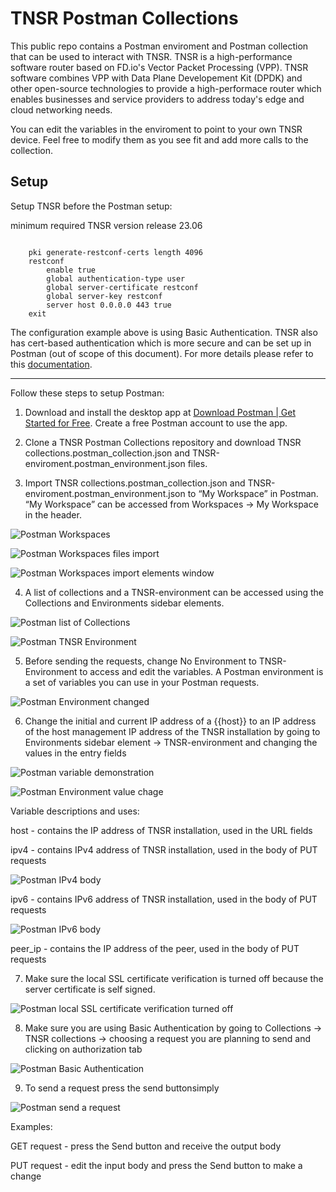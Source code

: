 # TNSR Postman Collections

This public repo contains a Postman enviroment and Postman collection that can be used to interact with TNSR. TNSR is a high-performance software router based on FD.io's Vector Packet Processing (VPP). TNSR software combines VPP with Data Plane Developement Kit (DPDK) and other open-source technologies to provide a high-performace router which enables businesses and service providers to address today's edge and cloud networking needs.

You can edit the variables in the enviroment to point to your own TNSR device. Feel free to modify them as you see fit and add more calls to the collection.

## Setup

Setup TNSR before the Postman setup:

minimum required TNSR version release 23.06

```

    pki generate-restconf-certs length 4096
    restconf
        enable true
        global authentication-type user
        global server-certificate restconf
        global server-key restconf
        server host 0.0.0.0 443 true
    exit

```

The configuration example above is using Basic Authentication. TNSR also has cert-based authentication which is more secure and can be set up in Postman (out of scope of this document). For more details please refer to this [documentation](https://docs.netgate.com/tnsr/en/latest/recipes/restconf-pki-nacm/index.html). 

<hr/>

Follow these steps to setup Postman:

1. Download and install the desktop app at [Download Postman | Get Started for Free](https://www.postman.com/downloads/). Create a free Postman account to use the app.

2. Clone a TNSR Postman Collections repository and download TNSR collections.postman_collection.json and TNSR-enviroment.postman_environment.json files. 

3. Import TNSR collections.postman_collection.json and TNSR-enviroment.postman_environment.json to “My Workspace” in Postman. “My Workspace” can be accessed from Workspaces → My Workspace in the header.

![Postman Workspaces](Images/postman_workspaces.png)

![Postman Workspaces files import](Images/postman_workspaces_import.png)

![Postman Workspaces import elements window](Images/postman_workspaces_import_elements.png)

4. A list of collections and a TNSR-environment can be accessed using the Collections and Environments sidebar elements.

![Postman list of Collections](Images/postman_list_collections.png)

![Postman TNSR Environment](Images/postman_TNSR_environment.png)

5. Before sending the requests, change No Environment to TNSR-Environment to access and edit the variables. A Postman environment is a set of variables you can use in your Postman requests. 

![Postman Environment changed](Images/postman_environment_changed.png)

6. Change the initial and current IP address of a {{host}} to an IP address of the host management IP address of the TNSR installation by going to Environments sidebar element → TNSR-environment and changing the values in the entry fields 

![Postman variable demonstration](Images/postman_variable_demonstration.png)

![Postman Environment value chage](Images/postman_environment_value_change.png)

Variable descriptions and uses:

host - contains the IP address of TNSR installation, used in the URL fields

ipv4 - contains IPv4 address of TNSR installation, used in the body of PUT requests

![Postman IPv4 body](Images/postman_ipv4_body.png)

ipv6 - contains IPv6 address of TNSR installation, used in the body of PUT requests

![Postman IPv6 body](Images/postman_ipv6_body.png)

peer_ip - contains the IP address of the peer, used in the body of PUT requests

7. Make sure the local SSL certificate verification is turned off because the server certificate is self signed.

![Postman local SSL certificate verification turned off](Images/postman_ssl_off.png)

8. Make sure you are using Basic Authentication by going to Collections → TNSR collections → choosing a request you are planning to send and clicking on authorization tab

![Postman Basic Authentication](Images/postman_basic_auth.png)

9. To send a request press the send buttonsimply

![Postman send a request](Images/postman_send_request.png)

Examples:

GET request - press the Send button and receive the output body 

PUT request - edit the input body and press the Send button to make a change
